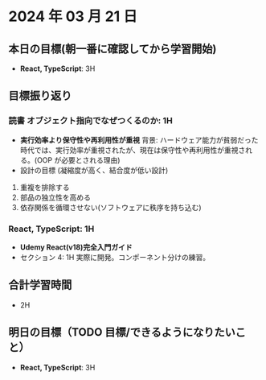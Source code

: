 # 2024 年 03 月 21 日

## 本日の目標(朝一番に確認してから学習開始)

-   **React, TypeScript**: 3H

## 目標振り返り

### 読書 オブジェクト指向でなぜつくるのか: 1H

-   **実行効率より保守性や再利用性が重視**
    背景: ハードウェア能力が貧弱だった時代では、実行効率が重視されたが、現在は保守性や再利用性が重視される。(OOP が必要とされる理由)
-   設計の目標 (凝縮度が高く、結合度が低い設計)

1. 重複を排除する
2. 部品の独立性を高める
3. 依存関係を循環させない(ソフトウェアに秩序を持ち込む)

### React, TypeScript: 1H

-   **Udemy React(v18)完全入門ガイド**
-   セクション 4: 1H
    実際に開発。コンポーネント分けの練習。

## 合計学習時間

-   2H

## 明日の目標（TODO 目標/できるようになりたいこと）

-   **React, TypeScript**: 3H
